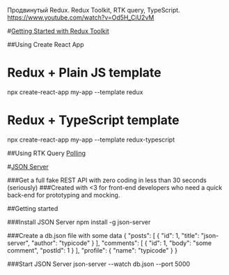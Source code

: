 Продвинутый Redux. Redux Toolkit, RTK query, TypeScript.
https://www.youtube.com/watch?v=Od5H_CiU2vM

#[Getting Started with Redux Toolkit](https://redux-toolkit.js.org/introduction/getting-started)

##Using Create React App​

# Redux + Plain JS template

npx create-react-app my-app --template redux

# Redux + TypeScript template

npx create-react-app my-app --template redux-typescript

##Using RTK Query
[Polling](https://redux-toolkit.js.org/rtk-query/usage/polling)

#[JSON Server](https://www.npmjs.com/package/json-server)

###Get a full fake REST API with zero coding in less than 30 seconds (seriously)
###Created with <3 for front-end developers who need a quick back-end for prototyping and mocking.

##Getting started

###Install JSON Server
npm install -g json-server

###Create a db.json file with some data
{
"posts": [
{ "id": 1, "title": "json-server", "author": "typicode" }
],
"comments": [
{ "id": 1, "body": "some comment", "postId": 1 }
],
"profile": { "name": "typicode" }
}

###Start JSON Server
json-server --watch db.json --port 5000
